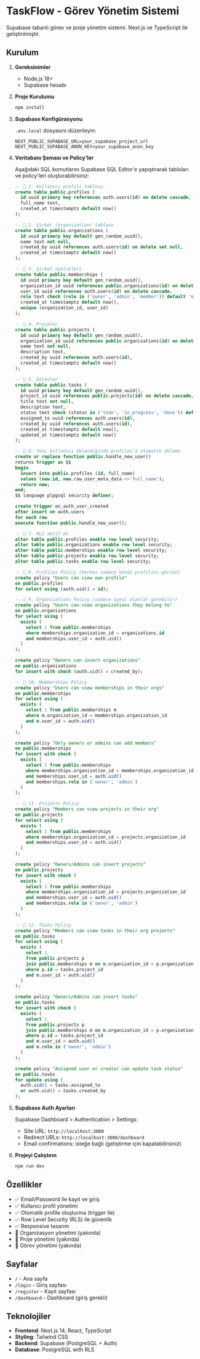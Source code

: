 # TaskFlow - Görev Yönetim Sistemi

Supabase tabanlı görev ve proje yönetim sistemi. Next.js ve TypeScript ile geliştirilmiştir.

## Kurulum

1. **Gereksinimler**

   - Node.js 18+
   - Supabase hesabı

2. **Proje Kurulumu**

   ```bash
   npm install
   ```

3. **Supabase Konfigürasyonu**

   `.env.local` dosyasını düzenleyin:

   ```env
   NEXT_PUBLIC_SUPABASE_URL=your_supabase_project_url
   NEXT_PUBLIC_SUPABASE_ANON_KEY=your_supabase_anon_key
   ```

4. **Veritabanı Şeması ve Policy'ler**

   Aşağıdaki SQL komutlarını Supabase SQL Editor'e yapıştırarak tabloları ve policy'leri oluşturabilirsiniz:

   ```sql
   -- 🔹 1. Kullanıcı profili tablosu
   create table public.profiles (
     id uuid primary key references auth.users(id) on delete cascade,
     full_name text,
     created_at timestamptz default now()
   );

   -- 🔹 2. Şirket (organization) tablosu
   create table public.organizations (
     id uuid primary key default gen_random_uuid(),
     name text not null,
     created_by uuid references auth.users(id) on delete set null,
     created_at timestamptz default now()
   );

   -- 🔹 3. Şirket üyelikleri
   create table public.memberships (
     id uuid primary key default gen_random_uuid(),
     organization_id uuid references public.organizations(id) on delete cascade,
     user_id uuid references auth.users(id) on delete cascade,
     role text check (role in ('owner', 'admin', 'member')) default 'member',
     created_at timestamptz default now(),
     unique (organization_id, user_id)
   );

   -- 🔹 4. Projeler
   create table public.projects (
     id uuid primary key default gen_random_uuid(),
     organization_id uuid references public.organizations(id) on delete cascade,
     name text not null,
     description text,
     created_by uuid references auth.users(id),
     created_at timestamptz default now()
   );

   -- 🔹 5. Görevler
   create table public.tasks (
     id uuid primary key default gen_random_uuid(),
     project_id uuid references public.projects(id) on delete cascade,
     title text not null,
     description text,
     status text check (status in ('todo', 'in_progress', 'done')) default 'todo',
     assigned_to uuid references auth.users(id),
     created_by uuid references auth.users(id),
     created_at timestamptz default now(),
     updated_at timestamptz default now()
   );

   -- 🔹 6. Yeni kullanıcı eklendiğinde profiles’a otomatik ekleme
   create or replace function public.handle_new_user()
   returns trigger as $$
   begin
     insert into public.profiles (id, full_name)
     values (new.id, new.raw_user_meta_data->>'full_name');
     return new;
   end;
   $$ language plpgsql security definer;

   create trigger on_auth_user_created
   after insert on auth.users
   for each row
   execute function public.handle_new_user();

   -- 🔹 7. RLS aktif et
   alter table public.profiles enable row level security;
   alter table public.organizations enable row level security;
   alter table public.memberships enable row level security;
   alter table public.projects enable row level security;
   alter table public.tasks enable row level security;

   -- 🔹 8. Profiles Policy (herkes sadece kendi profilini görsün)
   create policy "Users can view own profile"
   on public.profiles
   for select using (auth.uid() = id);

   -- 🔹 9. Organizations Policy (sadece üyesi olanlar görebilir)
   create policy "Users can view organizations they belong to"
   on public.organizations
   for select using (
     exists (
       select 1 from public.memberships
       where memberships.organization_id = organizations.id
       and memberships.user_id = auth.uid()
     )
   );

   create policy "Owners can insert organizations"
   on public.organizations
   for insert with check (auth.uid() = created_by);

   -- 🔹 10. Memberships Policy
   create policy "Users can view memberships in their orgs"
   on public.memberships
   for select using (
     exists (
       select 1 from public.memberships m
       where m.organization_id = memberships.organization_id
       and m.user_id = auth.uid()
     )
   );

   create policy "Only owners or admins can add members"
   on public.memberships
   for insert with check (
     exists (
       select 1 from public.memberships
       where memberships.organization_id = memberships.organization_id
       and memberships.user_id = auth.uid()
       and memberships.role in ('owner', 'admin')
     )
   );

   -- 🔹 11. Projects Policy
   create policy "Members can view projects in their org"
   on public.projects
   for select using (
     exists (
       select 1 from public.memberships
       where memberships.organization_id = projects.organization_id
       and memberships.user_id = auth.uid()
     )
   );

   create policy "Owners/Admins can insert projects"
   on public.projects
   for insert with check (
     exists (
       select 1 from public.memberships
       where memberships.organization_id = projects.organization_id
       and memberships.user_id = auth.uid()
       and memberships.role in ('owner', 'admin')
     )
   );

   -- 🔹 12. Tasks Policy
   create policy "Members can view tasks in their org projects"
   on public.tasks
   for select using (
     exists (
       select 1
       from public.projects p
       join public.memberships m on m.organization_id = p.organization_id
       where p.id = tasks.project_id
       and m.user_id = auth.uid()
     )
   );

   create policy "Owners/Admins can insert tasks"
   on public.tasks
   for insert with check (
     exists (
       select 1
       from public.projects p
       join public.memberships m on m.organization_id = p.organization_id
       where p.id = tasks.project_id
       and m.user_id = auth.uid()
       and m.role in ('owner', 'admin')
     )
   );

   create policy "Assigned user or creator can update task status"
   on public.tasks
   for update using (
     auth.uid() = tasks.assigned_to
     or auth.uid() = tasks.created_by
   );
   ```

5. **Supabase Auth Ayarları**

   Supabase Dashboard > Authentication > Settings:

   - Site URL: `http://localhost:3000`
   - Redirect URLs: `http://localhost:3000/dashboard`
   - Email confirmations: isteğe bağlı (geliştirme için kapatabilirsiniz)

6. **Projeyi Çalıştırın**
   ```bash
   npm run dev
   ```

## Özellikler

- ✅ Email/Password ile kayıt ve giriş
- ✅ Kullanıcı profil yönetimi
- ✅ Otomatik profile oluşturma (trigger ile)
- ✅ Row Level Security (RLS) ile güvenlik
- ✅ Responsive tasarım
- 🔄 Organizasyon yönetimi (yakında)
- 🔄 Proje yönetimi (yakında)
- 🔄 Görev yönetimi (yakında)

## Sayfalar

- `/` - Ana sayfa
- `/login` - Giriş sayfası
- `/register` - Kayıt sayfası
- `/dashboard` - Dashboard (giriş gerekli)

## Teknolojiler

- **Frontend**: Next.js 14, React, TypeScript
- **Styling**: Tailwind CSS
- **Backend**: Supabase (PostgreSQL + Auth)
- **Database**: PostgreSQL with RLS
